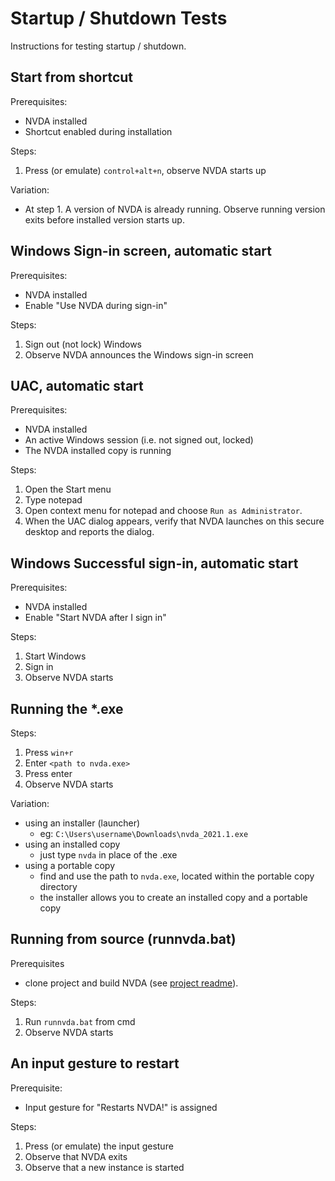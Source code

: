 # Startup / Shutdown Tests

Instructions for testing startup / shutdown.

## Start from shortcut

Prerequisites:

- NVDA installed
- Shortcut enabled during installation

Steps:

1. Press (or emulate) `control+alt+n`, observe NVDA starts up

Variation:

- At step 1. A version of NVDA is already running. Observe running version exits before installed version starts up.

## Windows Sign-in screen, automatic start

Prerequisites:

- NVDA installed
- Enable "Use NVDA during sign-in"

Steps:

1. Sign out (not lock) Windows
1. Observe NVDA announces the Windows sign-in screen

## UAC, automatic start

Prerequisites:

- NVDA installed
- An active Windows session (i.e. not signed out, locked)
- The NVDA installed copy is running

Steps:

1. Open the Start menu
1. Type notepad
1. Open context menu for notepad and choose `Run as Administrator`.
1. When the UAC dialog appears, verify that NVDA launches on this secure desktop and reports the dialog.

## Windows Successful sign-in, automatic start

Prerequisites:

- NVDA installed
- Enable "Start NVDA after I sign in"

Steps:

1. Start Windows
1. Sign in
1. Observe NVDA starts

## Running the *.exe

Steps:

1. Press `win+r`
1. Enter `<path to nvda.exe>`
1. Press enter
1. Observe NVDA starts

Variation:

- using an installer (launcher)
  - eg: `C:\Users\username\Downloads\nvda_2021.1.exe`
- using an installed copy
  - just type `nvda` in place of the .exe
- using a portable copy
  - find and use the path to `nvda.exe`, located within the portable copy directory
  - the installer allows you to create an installed copy and a portable copy

## Running from source (runnvda.bat)

Prerequisites

- clone project and build NVDA (see [project readme](https://github.com/nvaccess/nvda/blob/master/readme.md#getting-the-source-code)).

Steps:

1. Run `runnvda.bat` from cmd
1. Observe NVDA starts

## An input gesture to restart

Prerequisite:

- Input gesture for "Restarts NVDA!" is assigned

Steps:

1. Press (or emulate) the input gesture
1. Observe that NVDA exits
1. Observe that a new instance is started
